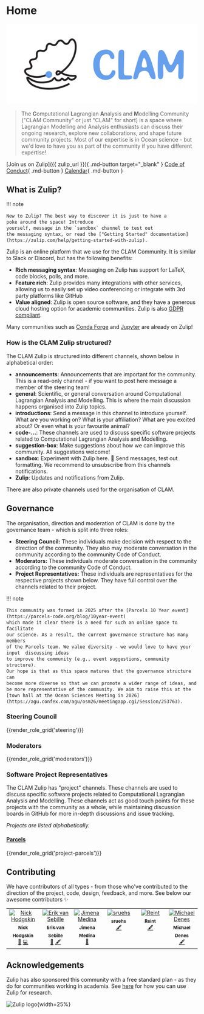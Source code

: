 <style>
  .md-typeset h1,
  .md-content__button {
    display: none;
  }
</style>

# Home

![CLAM Community](./assets/branding/svg/clam-full-white-buffer.svg)

> The **C**omputational **L**agrangian **A**nalysis and **M**odelling Community ("CLAM Community" or just "CLAM" for short) is a space where Lagrangian Modelling and Analysis enthusiasts can discuss their ongoing research, explore new collaborations, and shape future community projects. Most of our expertise is in Ocean science - but we'd love to have you as part of the community if you have different expertise!

[Join us on Zulip]({{ zulip_url }}){ .md-button target="\_blank" }
[Code of Conduct](./code-of-conduct.md){ .md-button }
[Calendar](./calendar.md){ .md-button }

## What is Zulip?

!!! note

    New to Zulip? The best way to discover it is just to have a
    poke around the space! Introduce
    yourself, message in the `sandbox` channel to test out
    the messaging syntax, or read the ["Getting Started" documentation](https://zulip.com/help/getting-started-with-zulip).

Zulip is an online platform that we use for the CLAM Community. It is similar to Slack or Discord, but has the following benefits:

- **Rich messaging syntax**: Messaging on Zulip has support for LaTeX, code blocks, polls, and more.
- **Feature rich**: Zulip provides many integrations with other services, allowing us to easily set up video conferencing or integrate with 3rd party platforms like GitHub
- **Value aligned**: Zulip is open source software, and they have a generous cloud hosting option for academic communities. Zulip is also [GDPR compliant](https://zulip.com/help/gdpr-compliance).

Many communities such as [Conda Forge](https://conda-forge.zulipchat.com/) and [Jupyter](https://jupyter.zulipchat.com) are already on Zulip!

### How is the CLAM Zulip structured?

The CLAM Zulip is structured into different channels, shown below in alphabetical order:

- **announcements**: Announcements that are important for the community. This is a read-only channel - if you want to post here message a member of the steering team!
- **general**: Scientific, or general conversation around Computational Lagrangian Analysis and Modelling. This is where the main discussion happens organised into Zulip topics.
- **introductions**: Send a message in this channel to introduce yourself. What are you working on? What is your affiliation? What are you excited about? Or even what is your favourite animal?
- **code-...**: These channels are used to discuss specific software projects related to Computational Lagrangian Analysis and Modelling.
- **suggestion-box**: Make suggestions about how we can improve this community. All suggestions welcome!
- **sandbox**: Experiment with Zulip here. 🧪 Send messages, test out formatting. We recommend to unsubscribe from this channels notifications.
- **Zulip**: Updates and notifications from Zulip.

There are also private channels used for the organisation of CLAM.

## Governance

The organisation, direction and moderation of CLAM is done by the governance team - which is split into three roles:

- **Steering Council:** These individuals make decision with respect to the direction of the community. They also may moderate conversation in the community according to the community Code of Conduct.
- **Moderators:** These individuals moderate conversation in the community according to the community Code of Conduct.
- **Project Representatives:** These individuals are representatives for the respective projects shown below. They have full control over the channels related to their project.

!!! note

    This community was formed in 2025 after the [Parcels 10 Year event](https://parcels-code.org/blog/10year-event)
    which made it clear there is a need for such an online space to facilitate
    our science. As a result, the current governance structure has many members
    of the Parcels team. We value diversity - we would love to have your input  discussing ideas
    to improve the community (e.g., event suggestions, community structure).
    Our hope is that as this space matures that the governance structure can
    become more diverse so that we can promote a wider range of ideas, and
    be more representative of the community. We aim to raise this at the
    [town hall at the Ocean Sciences Meeting in 2026](https://agu.confex.com/agu/osm26/meetingapp.cgi/Session/253763).

### Steering Council

{{render_role_grid('steering')}}

### Moderators

{{render_role_grid('moderators')}}

### Software Project Representatives

The CLAM Zulip has "project" channels. These channels are used to discuss specific software projects related to Computational Lagrangian Analysis and Modelling. These channels act as good touch points for these projects with the community as a whole, while maintaining discussion boards in GitHub for more in-depth discussions and issue tracking.

_Projects are listed alphabetically._

#### [Parcels](https://parcels-code.org/)

{{render_role_grid('project-parcels')}}

## Contributing

We have contributors of all types - from those who've contributed to the direction of the project, code, design, feedback, and more. See below our awesome contributors ✨

<!-- ALL-CONTRIBUTORS-LIST:START - Do not remove or modify this section -->
<!-- prettier-ignore-start -->
<!-- markdownlint-disable -->
<table>
  <tbody>
    <tr>
      <td align="center" valign="top" width="14.28%"><a href="https://github.com/VeckoTheGecko"><img src="https://avatars.githubusercontent.com/u/36369090?v=4?s=100" width="100px;" alt="Nick Hodgskin"/><br /><sub><b>Nick Hodgskin</b></sub></a><br /><a href="#steering-VeckoTheGecko" title="Current or previous members of the project steering team.">🚣</a> <a href="https://github.com/CLAM-community/CLAM-community.github.io/commits?author=VeckoTheGecko" title="Code">💻</a></td>
      <td align="center" valign="top" width="14.28%"><a href="https://www.uu.nl/staff/EvanSebille"><img src="https://avatars.githubusercontent.com/u/14315062?v=4?s=100" width="100px;" alt="Erik van Sebille"/><br /><sub><b>Erik van Sebille</b></sub></a><br /><a href="#steering-erikvansebille" title="Current or previous members of the project steering team.">🚣</a> <a href="#content-erikvansebille" title="Content">🖋</a></td>
      <td align="center" valign="top" width="14.28%"><a href="https://github.com/jimena-medinarubio"><img src="https://avatars.githubusercontent.com/u/101462540?v=4?s=100" width="100px;" alt="Jimena Medina"/><br /><sub><b>Jimena Medina</b></sub></a><br /><a href="#design-jimena-medinarubio" title="Design">🎨</a></td>
      <td align="center" valign="top" width="14.28%"><a href="https://github.com/sruehs"><img src="https://avatars.githubusercontent.com/u/33282992?v=4?s=100" width="100px;" alt="sruehs"/><br /><sub><b>sruehs</b></sub></a><br /><a href="#content-sruehs" title="Content">🖋</a></td>
      <td align="center" valign="top" width="14.28%"><a href="https://github.com/reint-fischer"><img src="https://avatars.githubusercontent.com/u/33000433?v=4?s=100" width="100px;" alt="Reint"/><br /><sub><b>Reint</b></sub></a><br /><a href="#content-reint-fischer" title="Content">🖋</a></td>
      <td align="center" valign="top" width="14.28%"><a href="https://github.com/michaeldenes"><img src="https://avatars.githubusercontent.com/u/1852917?v=4?s=100" width="100px;" alt="Michael Denes"/><br /><sub><b>Michael Denes</b></sub></a><br /><a href="#content-michaeldenes" title="Content">🖋</a></td>
    </tr>
  </tbody>
</table>

<!-- markdownlint-restore -->
<!-- prettier-ignore-end -->

<!-- ALL-CONTRIBUTORS-LIST:END -->

## Acknowledgements

Zulip has also sponsored this community with a free standard plan - as they do for communities working in academia. See [here](https://zulip.com/for/research/) for how you can use Zulip for research.

![Zulip logo](https://raw.githubusercontent.com/zulip/zulip/c31a23d589780b641de86e10311cc1bca40717c8/static/images/logo/zulip-org-logo.svg){width=25%}
